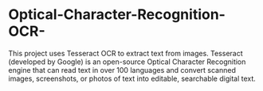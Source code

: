 # Optical-Character-Recognition-OCR-
This project uses Tesseract OCR to extract text from images. Tesseract (developed by Google) is an open-source Optical Character Recognition engine that can read text in over 100 languages and convert scanned images, screenshots, or photos of text into editable, searchable digital text.
